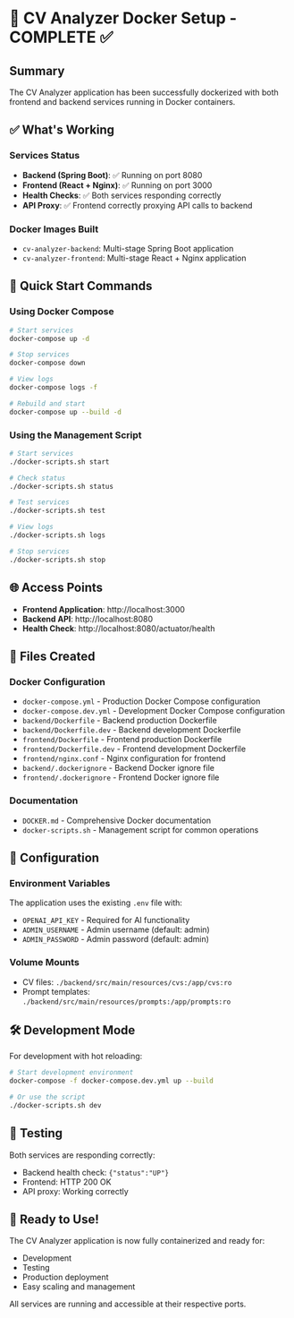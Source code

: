 # 🐳 CV Analyzer Docker Setup - COMPLETE ✅

## Summary

The CV Analyzer application has been successfully dockerized with both frontend and backend services running in Docker containers.

## ✅ What's Working

### Services Status
- **Backend (Spring Boot)**: ✅ Running on port 8080
- **Frontend (React + Nginx)**: ✅ Running on port 3000
- **Health Checks**: ✅ Both services responding correctly
- **API Proxy**: ✅ Frontend correctly proxying API calls to backend

### Docker Images Built
- `cv-analyzer-backend`: Multi-stage Spring Boot application
- `cv-analyzer-frontend`: Multi-stage React + Nginx application

## 🚀 Quick Start Commands

### Using Docker Compose
```bash
# Start services
docker-compose up -d

# Stop services
docker-compose down

# View logs
docker-compose logs -f

# Rebuild and start
docker-compose up --build -d
```

### Using the Management Script
```bash
# Start services
./docker-scripts.sh start

# Check status
./docker-scripts.sh status

# Test services
./docker-scripts.sh test

# View logs
./docker-scripts.sh logs

# Stop services
./docker-scripts.sh stop
```

## 🌐 Access Points

- **Frontend Application**: http://localhost:3000
- **Backend API**: http://localhost:8080
- **Health Check**: http://localhost:8080/actuator/health

## 📁 Files Created

### Docker Configuration
- `docker-compose.yml` - Production Docker Compose configuration
- `docker-compose.dev.yml` - Development Docker Compose configuration
- `backend/Dockerfile` - Backend production Dockerfile
- `backend/Dockerfile.dev` - Backend development Dockerfile
- `frontend/Dockerfile` - Frontend production Dockerfile
- `frontend/Dockerfile.dev` - Frontend development Dockerfile
- `frontend/nginx.conf` - Nginx configuration for frontend
- `backend/.dockerignore` - Backend Docker ignore file
- `frontend/.dockerignore` - Frontend Docker ignore file

### Documentation
- `DOCKER.md` - Comprehensive Docker documentation
- `docker-scripts.sh` - Management script for common operations

## 🔧 Configuration

### Environment Variables
The application uses the existing `.env` file with:
- `OPENAI_API_KEY` - Required for AI functionality
- `ADMIN_USERNAME` - Admin username (default: admin)
- `ADMIN_PASSWORD` - Admin password (default: admin)

### Volume Mounts
- CV files: `./backend/src/main/resources/cvs:/app/cvs:ro`
- Prompt templates: `./backend/src/main/resources/prompts:/app/prompts:ro`

## 🛠️ Development Mode

For development with hot reloading:
```bash
# Start development environment
docker-compose -f docker-compose.dev.yml up --build

# Or use the script
./docker-scripts.sh dev
```

## 🧪 Testing

Both services are responding correctly:
- Backend health check: `{"status":"UP"}`
- Frontend: HTTP 200 OK
- API proxy: Working correctly

## 🎉 Ready to Use!

The CV Analyzer application is now fully containerized and ready for:
- Development
- Testing
- Production deployment
- Easy scaling and management

All services are running and accessible at their respective ports.

